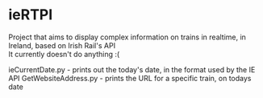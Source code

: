 # ieRTPI
Project that aims to display complex information on trains in realtime, in Ireland, based on Irish Rail's API
</br>
It currently doesn't do anything :(

ieCurrentDate.py - prints out the today's date, in the format used by the IE API
GetWebsiteAddress.py - prints the URL for a specific train, on todays date 
